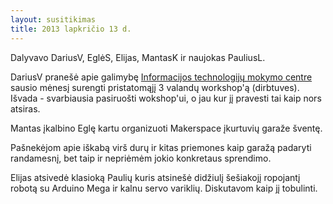```yaml
---
layout: susitikimas
title: 2013 lapkričio 13 d.
---
```

Dalyvavo DariusV, EglėS, Elijas, MantasK ir naujokas PauliusL.

DariusV pranešė apie galimybę 
[Informacijos technologijų mokymo centre](http://www.itmc.lt/) sausio mėnesį 
surengti pristatomąjį 3 valandų workshop'ą (dirbtuves). Išvada - svarbiausia 
pasiruošti wokshop'ui, o jau kur jį pravesti tai kaip nors atsiras.

Mantas įkalbino Eglę kartu organizuoti Makerspace įkurtuvių garaže šventę.

Pašnekėjom apie iškabą virš durų ir kitas priemones kaip garažą padaryti
randamesnį, bet taip ir nepriėmėm jokio konkretaus sprendimo.

Elijas atsivedė klasioką Paulių kuris atsinešė didžiulį šešiakojį ropojantį
robotą su Arduino Mega ir kalnu servo variklių. Diskutavom kaip jį tobulinti.
